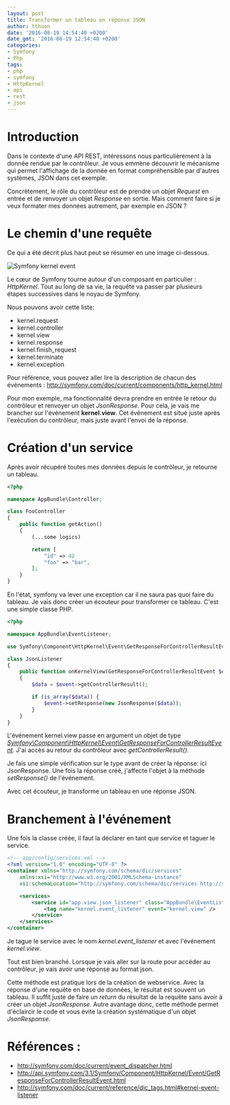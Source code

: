 ```yaml
---
layout: post
title: Transformer un tableau en réponse JSON
author: tthuon
date: '2016-08-19 14:54:40 +0200'
date_gmt: '2016-08-19 12:54:40 +0200'
categories:
- Symfony
- Php
tags:
- php
- symfony
- HttpKernel
- api
- rest
- json
---
```


Introduction
============

Dans le contexte d'une API REST, intéressons nous particulièrement à la donnée rendue par le contrôleur. Je vous emmène découvrir le mécanisme qui permet l'affichage de la donnée en format compréhensible par d'autres systèmes, JSON dans cet exemple.

Concrètement, le rôle du contrôleur est de prendre un objet *Request* en entrée et de renvoyer un objet *Response* en sortie. Mais comment faire si je veux formater mes données autrement, par exemple en JSON ?

Le chemin d'une requête
=======================

Ce qui a été décrit plus haut peut se résumer en une image ci-dessous.

![Symfony kernel event](http://blog.eleven-labs.com/wp-content/uploads/2016/08/10-kernel-view.png)

Le cœur de Symfony tourne autour d'un composant en particulier : *HttpKernel*. Tout au long de sa vie, la requête va passer par plusieurs étapes successives dans le noyau de Symfony.

Nous pouvons avoir cette liste:

-   kernel.request
-   kernel.controller
-   kernel.view
-   kernel.response
-   kernel.finish\_request
-   kernel.terminate
-   kernel.exception

Pour référence, vous pouvez aller lire la description de chacun des événements : <http://symfony.com/doc/current/components/http_kernel.html>

Pour mon exemple, ma fonctionnalité devra prendre en entrée le retour du contrôleur et renvoyer un objet *JsonResponse.* Pour cela, je vais me brancher sur l'événement **kernel.view**. Cet événement est situé juste après l'exécution du contrôleur, mais juste avant l'envoi de la réponse.

Création d'un service
=====================

Après avoir récupéré toutes mes données depuis le contrôleur, je retourne un tableau.

```php
<?php

namespace AppBundle\Controller;

class FooController
{
    public function getAction()
    {
        (...some logics)

        return [
            "id" => 42
            "foo" => "bar",
        ];
    }
}
```

En l'état, symfony va lever une exception car il ne saura pas quoi faire du tableau. Je vais donc créer un écouteur pour transformer ce tableau. C'est une simple classe PHP.

```php
<?php

namespace AppBundle\EventListener;

use Symfony\Component\HttpKernel\Event\GetResponseForControllerResultEvent;

class JsonListener
{
    public function onKernelView(GetResponseForControllerResultEvent $event)
    {
        $data = $event->getControllerResult();

        if (is_array($data)) {
            $event->setResponse(new JsonResponse($data));
        }
    }
}
```

L'événement kernel.view passe en argument un objet de type *[Symfony\\Component\\HttpKernel\\Event\\GetResponseForControllerResultEvent](http://api.symfony.com/3.1/Symfony/Component/HttpKernel/Event/GetResponseForControllerResultEvent.html).* J'ai accès au retour du contrôleur avec *getControllerResult().*

Je fais une simple vérification sur le type avant de créer la réponse: ici JsonResponse. Une fois la réponse créé, j'affecte l'objet à la méthode *setResponse()* de l'événement.

Avec cet écouteur, je transforme un tableau en une réponse JSON.

Branchement à l'événement
=========================

Une fois la classe créée, il faut la déclarer en tant que service et taguer le service.

```xml
<!-- app/config/services.xml -->
<?xml version="1.0" encoding="UTF-8" ?>
<container xmlns="http://symfony.com/schema/dic/services"
    xmlns:xsi="http://www.w3.org/2001/XMLSchema-instance"
    xsi:schemaLocation="http://symfony.com/schema/dic/services http://symfony.com/schema/dic/services/services-1.0.xsd">

    <services>
        <service id="app.view.json_listener" class="AppBundle\EventListener\JsonListener">
            <tag name="kernel.event_listener" event="kernel.view" />
        </service>
    </services>
</container>
```

Je tague le service avec le nom *kernel.event\_listener* et avec l'événement *kernel.view*.

Tout est bien branché. Lorsque je vais aller sur la route pour accéder au contrôleur, je vais avoir une réponse au format json.

Cette méthode est pratique lors de la création de webservice. Avec la réponse d'une requête en base de données, le résultat est souvent un tableau. Il suffit juste de faire un *return* du résultat de la requête sans avoir à créer un objet *JsonResponse*. Autre avantage donc, cette méthode permet d'éclaircir le code et vous évite la création systématique d'un objet *JsonResponse.*

Références :
============

-   <http://symfony.com/doc/current/event_dispatcher.html>
-   <http://api.symfony.com/3.1/Symfony/Component/HttpKernel/Event/GetResponseForControllerResultEvent.html>
-   <http://symfony.com/doc/current/reference/dic_tags.html#kernel-event-listener>

